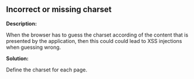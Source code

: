 
Incorrect or missing charset 
-------

**Description:**

When the browser has to guess the charset according of the content that is presented by 
the application, then this could could lead to XSS injections when guessing wrong.



**Solution:**

Define the charset for each page.

	